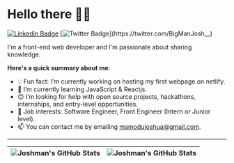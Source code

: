 # Hello there 👋🏾

[![Linkedin Badge](https://img.shields.io/badge/-joshua-mamodu-blue?style=for-the-badge&logo=Linkedin&logoColor=white&link=https://www.linkedin.com/in/joshua-mamodu)](https://www.linkedin.com/in/joshua-mamodu) [![Twitter Badge](https://img.shields.io/badge/-@BigManJosh__-1ca0f1?style=for-the-badge&logo=twitter&logoColor=white&link=https://twitter.com/BigManJosh__)](https://twitter.com/BigManJosh__)

I'm a front-end web developer and I'm passionate about sharing knowledge.

**Here's a quick summary about me**:

- 💡 Fun fact: I'm currently working on hosting my first webpage on netlify.
- 🌱 I’m currently learning JavaScript & Reactjs.
- 😊 I’m looking for help with open source projects, hackathons, internships, and entry-level opportunities.
- 💼 Job interests: Software Engineer, Front Engineer (Intern or Junior level).
- 📫 You can contact me by emailing mamodujoshua@gmail.com.

---

| <img align="center" src="https://github-readme-stats.vercel.app/api?username=Joshman00&show_icons=true&include_all_commits=true&hide_border=true" alt="Joshman's GitHub Stats" /> | <img align="center" src="https://github-readme-stats.vercel.app/api/top-langs/?username=Joshman00&langs_count=8&layout=compact&hide_border=true" alt="Joshman's GitHub Stats" /> |
| ------------- | ------------- |
<!--
**Joshman00/Joshman00** is a ✨ _special_ ✨ repository because its `README.md` (this file) appears on your GitHub profile.
-->
